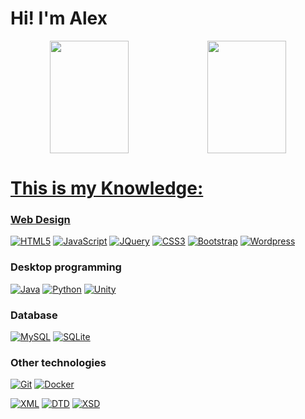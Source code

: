 # Hi! I'm Alex

<div align="center" >
  <a href="https://github.com/rafaballerini">
  <img style="width:50%;" height="180em" src="https://github-readme-stats.vercel.app/api?username=AlejandroBelloIglesias&show_icons=true&theme=dracula&include_all_commits=true&count_private=true"/><!--
--><img style="width:50%;" height="180em" src="https://github-readme-stats.vercel.app/api/top-langs/?username=AlejandroBelloIglesias&layout=compact&langs_count=7&theme=dracula"/>
</div>

# This is my Knowledge:

<!-- https://simpleicons.org/ -->
<!-- https://imagecolorpicker.com/ -->

### Web Design
[![HTML5](https://img.shields.io/badge/-HTML5-E34F26?style=flat-square&logo=html5&logoColor=white&link=https://github.com/AlejandroBelloIglesias/)](https://github.com/AlejandroBelloIglesias/)
[![JavaScript](https://img.shields.io/badge/-JavaScript-222222?style=flat-square&logo=javascript&link=https://github.com/AlejandroBelloIglesias/)](https://github.com/AlejandroBelloIglesias/)
[![JQuery](https://img.shields.io/badge/-JQuery-114499?style=flat-square&logo=jquery&link=https://github.com/AlejandroBelloIglesias/)](https://github.com/AlejandroBelloIglesias/)
[![CSS3](https://img.shields.io/badge/-CSS3-1572B6?style=flat-square&logo=css3&link=https://github.com/AlejandroBelloIglesias/)](https://github.com/AlejandroBelloIglesias/)
[![Bootstrap](https://img.shields.io/badge/-Bootstrap-4d2c6f?style=flat-square&logo=bootstrap&link=https://github.com/AlejandroBelloIglesias/)](https://github.com/AlejandroBelloIglesias/)
[![Wordpress](https://img.shields.io/badge/-Wordpress-0275a1?style=flat-square&logo=Wordpress&link=https://github.com/AlejandroBelloIglesias/)](https://github.com/AlejandroBelloIglesias/)

### Desktop programming
[![Java](https://img.shields.io/badge/-Java-e76e00?style=flat-square&logo=Java&link=https://github.com/AlejandroBelloIglesias/)](https://github.com/AlejandroBelloIglesias/)
[![Python](https://img.shields.io/badge/-Python-fed732?style=flat-square&logo=Python&link=https://github.com/AlejandroBelloIglesias/)](https://github.com/AlejandroBelloIglesias/)
[![Unity](https://img.shields.io/badge/-Unity-222222?style=flat-square&logo=Unity&link=https://github.com/AlejandroBelloIglesias/)](https://github.com/AlejandroBelloIglesias/)

### Database
[![MySQL](https://img.shields.io/badge/-MySQL-aaccff?style=flat-square&logo=mysql&link=https://github.com/AlejandroBelloIglesias/)](https://github.com/AlejandroBelloIglesias/)
[![SQLite](https://img.shields.io/badge/-SQLite-003B57?style=flat-square&logo=sqlite&link=https://github.com/AlejandroBelloIglesias/)](https://github.com/AlejandroBelloIglesias/)

### Other technologies
[![Git](https://img.shields.io/badge/-Git-dddddd?style=flat-square&logo=git&link=https://github.com/AlejandroBelloIglesias/)](https://github.com/AlejandroBelloIglesias/)
[![Docker](https://img.shields.io/badge/-Docker-ddddff?style=flat-square&logo=docker&link=https://github.com/AlejandroBelloIglesias/)](https://github.com/AlejandroBelloIglesias/)

[![XML](https://img.shields.io/badge/-XML-777777?style=flat-square&link=https://github.com/AlejandroBelloIglesias/)](https://github.com/AlejandroBelloIglesias/)
[![DTD](https://img.shields.io/badge/-DTD-666666?style=flat-square&link=https://github.com/AlejandroBelloIglesias/)](https://github.com/AlejandroBelloIglesias/)
[![XSD](https://img.shields.io/badge/-XSD-555555?style=flat-square&link=https://github.com/AlejandroBelloIglesias/)](https://github.com/AlejandroBelloIglesias/)
